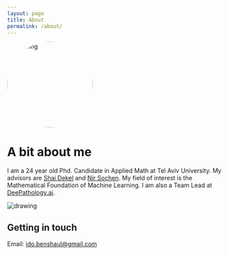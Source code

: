 ```yaml
---
layout: page
title: About
permalink: /about/
---
```


<!-- ![Ido]({{ site.url }}/assets/ido.jpg) -->
<!-- <img src="{{ site.url }}/assets/ido.jpg" alt="drawing" style="border-radius: 50%;width:200px;"/> -->
<img src="{{ '/assets/ido.jpg' | prepend: site.baseurl }}" alt="drawing" style="border-radius: 50%;width:200px;" />



# A bit about me
I am a 24 year old Phd. Candidate in Applied Math at Tel Aviv University. My advisors are [Shai Dekel](https://www.shaidekel.com/) and [Nir Sochen](http://www.math.tau.ac.il/~sochen/). My field of interest is the Mathematical Foundation of Machine Learning. I am also a Team Lead at [DeePathology.ai](https://deepathology.ai/).

<img src="{{ '/assets/umap_cifar10.jpg' | prepend: site.baseurl }}" alt="drawing" />

## Getting in touch
Email: ido.benshaul@gmail.com
